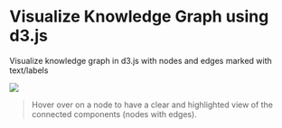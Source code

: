 # Visualize Knowledge Graph using d3.js
Visualize knowledge graph in d3.js with nodes and edges marked with text/labels

![](https://github.com/rashad101/visualize_knowledge_graph_d3.js/blob/main/graph-viz.gif)
> Hover over on a node to have a clear and highlighted view of the connected components (nodes with edges).
